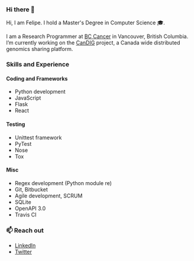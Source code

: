 ### Hi there 👋

Hi, I am Felipe. I hold a Master's Degree in Computer Science 🎓.

I am a Research Programmer at [BC Cancer](http://www.bccancer.bc.ca/) in Vancouver, British Columbia.
I’m currently working on the [CanDIG](https://www.distributedgenomics.ca/) project, a Canada wide distributed genomics sharing platform.

### Skills and Experience
#### Coding and Frameworks 
- Python development
- JavaScript
- Flask
- React

#### Testing
- Unittest framework
- PyTest
- Nose
- Tox

#### Misc
- Regex development (Python module re)
- Git, Bitbucket
- Agile development, SCRUM
- SQLite
- OpenAPI 3.0
- Travis CI

### 📫 Reach out
- [LinkedIn](https://www.linkedin.com/in/felipecoralsasso/)
- [Twitter](https://twitter.com/felipecsasso)

<!--
**felipesasso/felipesasso** is a ✨ _special_ ✨ repository because its `README.md` (this file) appears on your GitHub profile.

Here are some ideas to get you started:

- 🔭 I’m currently working on ...
- 🌱 I’m currently learning ...
- 👯 I’m looking to collaborate on ...
- 🤔 I’m looking for help with ...
- 💬 Ask me about ...
- 📫 How to reach me: ...
- 😄 Pronouns: ...
- ⚡ Fun fact: ...
-->

